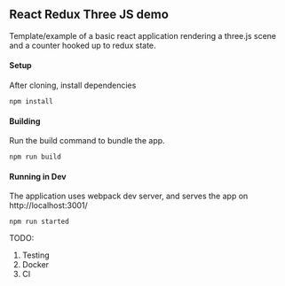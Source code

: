 ## React Redux Three JS demo

Template/example of a basic react application rendering a three.js scene and a counter hooked up to redux state.

#### Setup
After cloning, install dependencies
```
npm install
```

#### Building
Run the build command to bundle the app.
```
npm run build
```

#### Running in Dev
The application uses webpack dev server, and serves the app on http://localhost:3001/
```
npm run started
```

TODO:
1. Testing
2. Docker
3. CI
